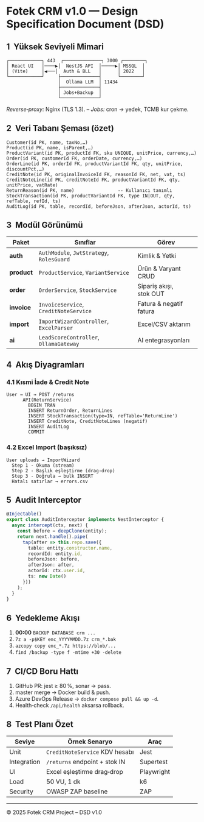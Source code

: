 # Fotek CRM v1.0 — Design Specification Document (DSD)

## 1  Yüksek Seviyeli Mimari
```
┌────────────┐ 443  ┌──────────────┐ 3000 ┌────────┐
│ React UI   │────▶│  NestJS API  │─────▶│ MSSQL  │
│ (Vite)     │◀───│  Auth & BLL   │      │ 2022   │
└────────────┘     ├──────────────┤      └────────┘
                   │  Ollama LLM  │ 11434
                   ├──────────────┤
                   │ Jobs+Backup  │
                   └──────────────┘
```
*Reverse‑proxy:* Nginx (TLS 1.3). – *Jobs:* cron → yedek, TCMB kur çekme.

## 2  Veri Tabanı Şeması (özet)
```
Customer(id PK, name, taxNo,…)
Product(id PK, name, isParent,…)
ProductVariant(id PK, productId FK, sku UNIQUE, unitPrice, currency,…)
Order(id PK, customerId FK, orderDate, currency,…)
OrderLine(id PK, orderId FK, productVariantId FK, qty, unitPrice, discountPct,…)
CreditNote(id PK, originalInvoiceId FK, reasonId FK, net, vat, ts)
CreditNoteLine(id PK, creditNoteId FK, productVariantId FK, qty, unitPrice, vatRate)
ReturnReason(id PK, name)                -- Kullanıcı tanımlı
StockTransaction(id PK, productVariantId FK, type IN|OUT, qty, refTable, refId, ts)
AuditLog(id PK, table, recordId, beforeJson, afterJson, actorId, ts)
```

## 3  Modül Görünümü
| Paket | Sınıflar | Görev |
|-------|----------|-------|
| **auth** | `AuthModule`, `JwtStrategy`, `RolesGuard` | Kimlik & Yetki |
| **product** | `ProductService`, `VariantService` | Ürün & Varyant CRUD |
| **order** | `OrderService`, `StockService` | Sipariş akışı, stok OUT |
| **invoice** | `InvoiceService`, `CreditNoteService` | Fatura & negatif fatura |
| **import** | `ImportWizardController`, `ExcelParser` | Excel/CSV aktarım |
| **ai** | `LeadScoreController`, `OllamaGateway` | AI entegrasyonları |

## 4  Akış Diyagramları

### 4.1 Kısmi İade & Credit Note
```
User → UI → POST /returns
      API(ReturnService)
        BEGIN TRAN
        INSERT ReturnOrder, ReturnLines
        INSERT StockTransaction(type=IN, refTable='ReturnLine')
        INSERT CreditNote, CreditNoteLines (negatif)
        INSERT AuditLog
        COMMIT
```

### 4.2 Excel Import (başıksız)
```
User uploads → ImportWizard
  Step 1 ‑ Okuma (stream)
  Step 2 ‑ Başlık eşleştirme (drag‑drop)
  Step 3 ‑ Doğrula → bulk INSERT
  Hatalı satırlar → errors.csv
```

## 5  Audit Interceptor
```ts
@Injectable()
export class AuditInterceptor implements NestInterceptor {
  async intercept(ctx, next) {
    const before = deepClone(entity);
    return next.handle().pipe(
      tap(after => this.repo.save({
        table: entity.constructor.name,
        recordId: entity.id,
        beforeJson: before,
        afterJson: after,
        actorId: ctx.user.id,
        ts: new Date()
      }))
    );
  }
}
```

## 6  Yedekleme Akışı
1. **00:00** `BACKUP DATABASE crm ...`  
2. `7z a -p$KEY enc_YYYYMMDD.7z crm_*.bak`  
3. `azcopy copy enc_*.7z https://blob/...`  
4. `find /backup -type f -mtime +30 -delete`

## 7  CI/CD Boru Hattı
1. GitHub PR: jest ≥ 80 %, sonar → pass.  
2. master merge → Docker build & push.  
3. Azure DevOps Release → `docker compose pull && up -d`.  
4. Health‑check `/api/health` aksarsa rollback.

## 8  Test Planı Özet
| Seviye | Örnek Senaryo | Araç |
|--------|---------------|------|
| Unit | `CreditNoteService` KDV hesabı | Jest |
| Integration | `/returns` endpoint + stok IN | Supertest |
| UI | Excel eşleştirme drag‑drop | Playwright |
| Load | 50 VU, 1 dk | k6 |
| Security | OWASP ZAP baseline | ZAP |

---

© 2025 Fotek CRM Project – DSD v1.0
